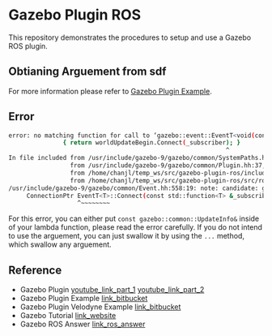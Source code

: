 # Gazebo Plugin ROS

This repository demonstrates the procedures to setup and use a Gazebo ROS plugin.

## Obtianing Arguement from sdf

For more information please refer to [Gazebo Plugin Example](https://bitbucket.org/theconstructcore/tc_gazebo_custom_plugins/src/master/).

## Error

```bash
error: no matching function for call to ‘gazebo::event::EventT<void(const gazebo::common::UpdateInfo&)>::Connect(gazebo::ros_publisher_plugin::Load(gazebo::physics::WorldPtr, sdf::ElementPtr)::<lambda()>&)’
               { return worldUpdateBegin.Connect(_subscriber); }
                                                            ^
In file included from /usr/include/gazebo-9/gazebo/common/SystemPaths.hh:36:0,
                 from /usr/include/gazebo-9/gazebo/common/Plugin.hh:37,
                 from /home/chanjl/temp_ws/src/gazebo-plugin-ros/include/gazebo-plugin-ros/ros_publisher_plugin.hh:5,
                 from /home/chanjl/temp_ws/src/gazebo-plugin-ros/src/ros_publisher_plugin.cc:1:
/usr/include/gazebo-9/gazebo/common/Event.hh:558:19: note: candidate: gazebo::event::ConnectionPtr gazebo::event::EventT<T>::Connect(const std::function<T>&) [with T = void(const gazebo::common::UpdateInfo&); gazebo::event::ConnectionPtr = boost::shared_ptr<gazebo::event::Connection>]
     ConnectionPtr EventT<T>::Connect(const std::function<T> &_subscriber)
                   ^~~~~~~~~
```

For this error, you can either put `const gazebo::common::UpdateInfo&` inside of your lambda function, please read the error carefully. If you do not intend to use the arguement, you can just swallow it by using the `...` method, which swallow any arguement.

## Reference
- Gazebo Plugin [youtube_link_part_1](https://www.youtube.com/watch?v=LRjT_1huVKY&feature=emb_logo) [youtube_link_part_2](https://www.youtube.com/watch?v=kLJt5U7wrGQ)
- Gazebo Plugin Example [link_bitbucket](https://bitbucket.org/theconstructcore/tc_gazebo_custom_plugins/src/master/)
- Gazebo Plugin Velodyne Example [link_bitbucket](https://bitbucket.org/DataspeedInc/velodyne_simulator/src/master/)
- Gazebo Tutorial [link_website](http://gazebosim.org/tutorials?tut=ros_plugins)
- Gazebo ROS Answer [link_ros_answer](https://answers.ros.org/question/287068/how-to-write-a-custom-gazebo-plugin-for-ros/)